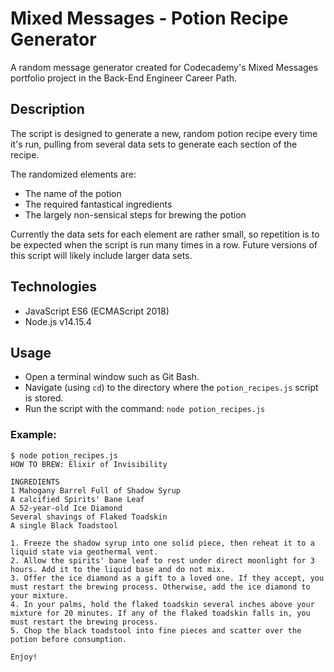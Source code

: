 # Mixed Messages - Potion Recipe Generator
A random message generator created for Codecademy's Mixed Messages portfolio project in the Back-End Engineer Career Path.  

## Description
The script is designed to generate a new, random potion recipe every time it's run, pulling from several data sets to generate each section of the recipe.  

The randomized elements are: 
* The name of the potion
* The required fantastical ingredients
* The largely non-sensical steps for brewing the potion

Currently the data sets for each element are rather small, so repetition is to be expected when the script is run many times in a row. Future versions of this script will likely include larger data sets.

## Technologies
* JavaScript ES6 (ECMAScript 2018)
* Node.js v14.15.4

## Usage
* Open a terminal window such as Git Bash.
* Navigate (using `cd`) to the directory where the `potion_recipes.js` script is stored.
* Run the script with the command: `node potion_recipes.js`
### Example:
```
$ node potion_recipes.js
HOW TO BREW: Elixir of Invisibility

INGREDIENTS
1 Mahogany Barrel Full of Shadow Syrup
A calcified Spirits' Bane Leaf
A 52-year-old Ice Diamond
Several shavings of Flaked Toadskin
A single Black Toadstool

1. Freeze the shadow syrup into one solid piece, then reheat it to a liquid state via geothermal vent.
2. Allow the spirits' bane leaf to rest under direct moonlight for 3 hours. Add it to the liquid base and do not mix.
3. Offer the ice diamond as a gift to a loved one. If they accept, you must restart the brewing process. Otherwise, add the ice diamond to your mixture.
4. In your palms, hold the flaked toadskin several inches above your mixture for 20 minutes. If any of the flaked toadskin falls in, you must restart the brewing process.
5. Chop the black toadstool into fine pieces and scatter over the potion before consumption.

Enjoy!
```